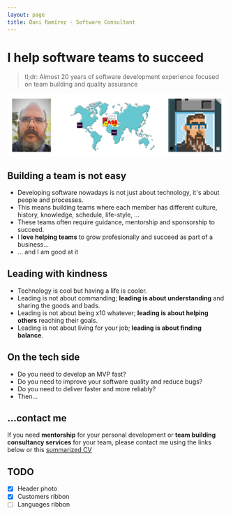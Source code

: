 ```yaml
---
layout: page
title: Dani Ramírez - Software Consultant
---
```


# I help software teams to succeed

> tl;dr: Almost 20 years of software development experience focused on team building and quality assurance

![Dani Ramirez](/assets/img/header.jpg)

## Building a team is not easy

* Developing software nowadays is not just about technology, it's about people and processes.
* This means building teams where each member has different culture, history, knowledge, schedule, life-style, ...
* These teams often require guidance, mentorship and sponsorship to succeed.
* I **love helping teams** to grow profesionally and succeed as part of a business...
* ... and I am good at it

## Leading with kindness

* Technology is cool but having a life is cooler.
* Leading is not about commanding; **leading is about understanding** and sharing the goods and bads.
* Leading is not about being x10 whatever; **leading is about helping others** reaching their goals.
* Leading is not about living for your job; **leading is about finding balance**.

## On the tech side

* Do you need to develop an MVP fast?
* Do you need to improve your software quality and reduce bugs?
* Do you need to deliver faster and more reliably?
* Then...

## ...contact me

If you need **mentorship** for your personal development or **team building consultancy services** for your team, please contact me using the links below or this [summarized CV](https://trello.com/b/14rDUIh6/curriculum-dani-ramirez)

## TODO

* [x] Header photo
* [x] Customers ribbon
* [ ] Languages ribbon